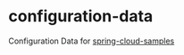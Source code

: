 # configuration-data
Configuration Data for [spring-cloud-samples](https://github.com/uladkaminski/spring-cloud-sample)
